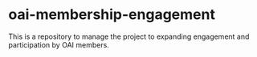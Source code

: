 # oai-membership-engagement
This is a repository to manage the project to expanding engagement and participation by OAI members.

